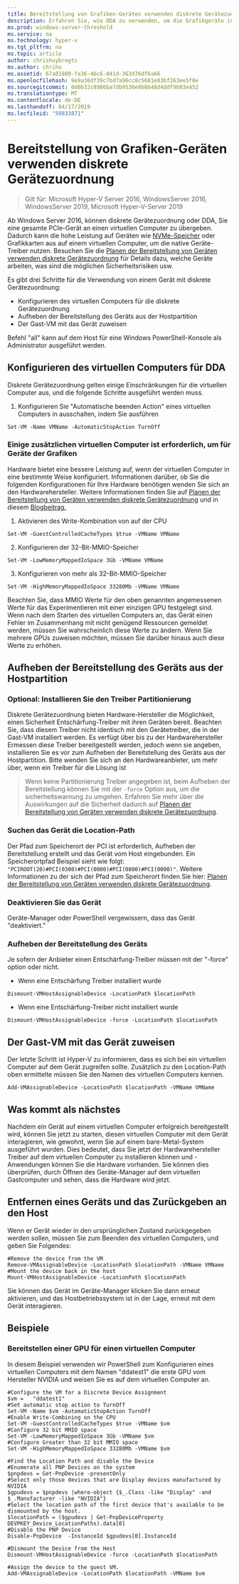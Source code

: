 ```yaml
---
title: Bereitstellung von Grafiken-Geräten verwenden diskrete Gerätezuordnung
description: Erfahren Sie, wie DDA zu verwenden, um die Grafikgeräte in Windows Server bereitstellen
ms.prod: windows-server-threshold
ms.service: na
ms.technology: hyper-v
ms.tgt_pltfrm: na
ms.topic: article
author: chrishuybregts
ms.author: chrihu
ms.assetid: 67a01889-fa36-4bc6-841d-363d76df6a66
ms.openlocfilehash: 9e9a36df39c7bd7a96cc8c5681e83bf263ee5f8e
ms.sourcegitcommit: 0d0b32c8986ba7db9536e0b8648d4ddf9b03e452
ms.translationtype: MT
ms.contentlocale: de-DE
ms.lasthandoff: 04/17/2019
ms.locfileid: "59833871"
---
```

# <a name="deploy-graphics-devices-using-discrete-device-assignment"></a>Bereitstellung von Grafiken-Geräten verwenden diskrete Gerätezuordnung

>Gilt für: Microsoft Hyper-V Server 2016, WindowsServer 2016, WindowsServer 2019, Microsoft Hyper-V-Server 2019  

Ab Windows Server 2016, können diskrete Gerätezuordnung oder DDA, Sie eine gesamte PCIe-Gerät an einen virtuellen Computer zu übergeben.  Dadurch kann die hohe Leistung auf Geräten wie [NVMe-Speicher](./Deploying-storage-devices-using-dda.md) oder Grafikkarten aus auf einem virtuellen Computer, um die native Geräte-Treiber nutzen.  Besuchen Sie die [Planen der Bereitstellung von Geräten verwenden diskrete Gerätezuordnung](../plan/Plan-for-Deploying-Devices-using-Discrete-Device-Assignment.md) für Details dazu, welche Geräte arbeiten, was sind die möglichen Sicherheitsrisiken usw.

Es gibt drei Schritte für die Verwendung von einem Gerät mit diskrete Gerätezuordnung:
-   Konfigurieren des virtuellen Computers für die diskrete Gerätezuordnung
-   Aufheben der Bereitstellung des Geräts aus der Hostpartition
-   Der Gast-VM mit das Gerät zuweisen

Befehl "all" kann auf dem Host für eine Windows PowerShell-Konsole als Administrator ausgeführt werden.

## <a name="configure-the-vm-for-dda"></a>Konfigurieren des virtuellen Computers für DDA
Diskrete Gerätezuordnung gelten einige Einschränkungen für die virtuellen Computer aus, und die folgende Schritte ausgeführt werden muss.

1.  Konfigurieren Sie "Automatische beenden Action" eines virtuellen Computers in ausschalten, indem Sie ausführen

```
Set-VM -Name VMName -AutomaticStopAction TurnOff
```

### <a name="some-additional-vm-preparation-is-required-for-graphics-devices"></a>Einige zusätzlichen virtuellen Computer ist erforderlich, um für Geräte der Grafiken

Hardware bietet eine bessere Leistung auf, wenn der virtuellen Computer in eine bestimmte Weise konfiguriert.  Informationen darüber, ob Sie die folgenden Konfigurationen für Ihre Hardware benötigen wenden Sie sich an den Hardwarehersteller. Weitere Informationen finden Sie auf [Planen der Bereitstellung von Geräten verwenden diskrete Gerätezuordnung](../plan/Plan-for-Deploying-Devices-using-Discrete-Device-Assignment.md) und in diesem [Blogbeitrag.](https://blogs.technet.microsoft.com/virtualization/2015/11/23/discrete-device-assignment-gpus/)

1.  Aktivieren des Write-Kombination von auf der CPU
```
Set-VM -GuestControlledCacheTypes $true -VMName VMName
```
2.  Konfigurieren der 32-Bit-MMIO-Speicher
```
Set-VM -LowMemoryMappedIoSpace 3Gb -VMName VMName
```
3.  Konfigurieren von mehr als 32-Bit-MMIO-Speicher
```
Set-VM -HighMemoryMappedIoSpace 33280Mb -VMName VMName
```
Beachten Sie, dass MMIO Werte für den oben genannten angemessenen Werte für das Experimentieren mit einer einzigen GPU festgelegt sind.  Wenn nach dem Starten des virtuellen Computers an, das Gerät einen Fehler im Zusammenhang mit nicht genügend Ressourcen gemeldet werden, müssen Sie wahrscheinlich diese Werte zu ändern.  Wenn Sie mehrere GPUs zuweisen möchten, müssen Sie darüber hinaus auch diese Werte zu erhöhen.

## <a name="dismount-the-device-from-the-host-partition"></a>Aufheben der Bereitstellung des Geräts aus der Hostpartition
### <a name="optional---install-the-partitioning-driver"></a>Optional: Installieren Sie den Treiber Partitionierung
Diskrete Gerätezuordnung bieten Hardware-Hersteller die Möglichkeit, einen Sicherheit Entschärfung-Treiber mit ihren Geräten bereit.  Beachten Sie, dass diesem Treiber nicht identisch mit den Gerätetreiber, die in der Gast-VM installiert werden.  Es verfügt über bis zu der Hardwarehersteller Ermessen diese Treiber bereitgestellt werden, jedoch wenn sie angeben, installieren Sie es vor zum Aufheben der Bereitstellung des Geräts aus der Hostpartition.  Bitte wenden Sie sich an den Hardwareanbieter, um mehr über, wenn ein Treiber für die Lösung ist
> Wenn keine Partitionierung Treiber angegeben ist, beim Aufheben der Bereitstellung können Sie mit der `-force` Option aus, um die sicherheitswarnung zu umgehen. Erfahren Sie mehr über die Auswirkungen auf die Sicherheit dadurch auf [Planen der Bereitstellung von Geräten verwenden diskrete Gerätezuordnung](../plan/Plan-for-Deploying-Devices-using-Discrete-Device-Assignment.md).

### <a name="locating-the-devices-location-path"></a>Suchen das Gerät die Location-Path
Der Pfad zum Speicherort der PCI ist erforderlich, Aufheben der Bereitstellung erstellt und das Gerät vom Host eingebunden.  Ein Speicherortpfad Beispiel sieht wie folgt: `"PCIROOT(20)#PCI(0300)#PCI(0000)#PCI(0800)#PCI(0000)"`.  Weitere Informationen zu der sich der Pfad zum Speicherort finden Sie hier: [Planen der Bereitstellung von Geräten verwenden diskrete Gerätezuordnung](../plan/Plan-for-Deploying-Devices-using-Discrete-Device-Assignment.md).

### <a name="disable-the-device"></a>Deaktivieren Sie das Gerät
Geräte-Manager oder PowerShell vergewissern, dass das Gerät "deaktiviert."  

### <a name="dismount-the-device"></a>Aufheben der Bereitstellung des Geräts
Je sofern der Anbieter einen Entschärfung-Treiber müssen mit der "-force" option oder nicht.
-   Wenn eine Entschärfung Treiber installiert wurde
```
Dismount-VMHostAssignableDevice -LocationPath $locationPath
```
-   Wenn eine Entschärfung-Treiber nicht installiert wurde
```
Dismount-VMHostAssignableDevice -force -LocationPath $locationPath
```

## <a name="assigning-the-device-to-the-guest-vm"></a>Der Gast-VM mit das Gerät zuweisen
Der letzte Schritt ist Hyper-V zu informieren, dass es sich bei ein virtuellen Computer auf dem Gerät zugreifen sollte.  Zusätzlich zu den Location-Path oben ermittelte müssen Sie den Namen des virtuellen Computers kennen.

```
Add-VMAssignableDevice -LocationPath $locationPath -VMName VMName
```

## <a name="whats-next"></a>Was kommt als nächstes
Nachdem ein Gerät auf einem virtuellen Computer erfolgreich bereitgestellt wird, können Sie jetzt zu starten, diesen virtuellen Computer mit dem Gerät interagieren, wie gewohnt, wenn Sie auf einem bare-Metal-System ausgeführt wurden.  Dies bedeutet, dass Sie jetzt der Hardwarehersteller Treiber auf dem virtuellen Computer zu installieren können und -Anwendungen können Sie die Hardware vorhanden.  Sie können dies überprüfen, durch Öffnen des Geräte-Manager auf dem virtuellen Gastcomputer und sehen, dass die Hardware wird jetzt.

## <a name="removing-a-device-and-returning-it-to-the-host"></a>Entfernen eines Geräts und das Zurückgeben an den Host
Wenn er Gerät wieder in den ursprünglichen Zustand zurückgegeben werden sollen, müssen Sie zum Beenden des virtuellen Computers, und geben Sie Folgendes:
```
#Remove the device from the VM
Remove-VMAssignableDevice -LocationPath $locationPath -VMName VMName
#Mount the device back in the host
Mount-VMHostAssignableDevice -LocationPath $locationPath
```
Sie können das Gerät im Geräte-Manager klicken Sie dann erneut aktivieren, und das Hostbetriebssystem ist in der Lage, erneut mit dem Gerät interagieren.

## <a name="examples"></a>Beispiele

### <a name="mounting-a-gpu-to-a-vm"></a>Bereitstellen einer GPU für einen virtuellen Computer
In diesem Beispiel verwenden wir PowerShell zum Konfigurieren eines virtuellen Computers mit dem Namen "ddatest1" die erste GPU vom Hersteller NVIDIA und weisen Sie es auf dem virtuellen Computer an.  
```
#Configure the VM for a Discrete Device Assignment
$vm =   "ddatest1"
#Set automatic stop action to TurnOff
Set-VM -Name $vm -AutomaticStopAction TurnOff
#Enable Write-Combining on the CPU
Set-VM -GuestControlledCacheTypes $true -VMName $vm
#Configure 32 bit MMIO space
Set-VM -LowMemoryMappedIoSpace 3Gb -VMName $vm
#Configure Greater than 32 bit MMIO space
Set-VM -HighMemoryMappedIoSpace 33280Mb -VMName $vm

#Find the Location Path and disable the Device
#Enumerate all PNP Devices on the system
$pnpdevs = Get-PnpDevice -presentOnly
#Select only those devices that are Display devices manufactured by NVIDIA
$gpudevs = $pnpdevs |where-object {$_.Class -like "Display" -and $_.Manufacturer -like "NVIDIA"}
#Select the location path of the first device that's available to be dismounted by the host.
$locationPath = ($gpudevs | Get-PnpDeviceProperty DEVPKEY_Device_LocationPaths).data[0]
#Disable the PNP Device
Disable-PnpDevice  -InstanceId $gpudevs[0].InstanceId

#Dismount the Device from the Host
Dismount-VMHostAssignableDevice -force -LocationPath $locationPath

#Assign the device to the guest VM.
Add-VMAssignableDevice -LocationPath $locationPath -VMName $vm
```
